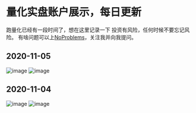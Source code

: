 # 量化实盘账户展示，每日更新
跑量化已经有一段时间了，想在这里记录一下
投资有风险，任何时候不要忘记风险。
有啥问题可以上[NoProblems](https://www.noproblems.cn/user/login?otherCode=7THW6G)，关注我并向我提问。
## 2020-11-05
![image](https://raw.githubusercontent.com/513153980/quant/main/image/pic/2020-11-05.1.jpg)
![image](https://raw.githubusercontent.com/513153980/quant/main/image/pic/2020-11-05.2.jpg)
## 2020-11-04
![image](https://raw.githubusercontent.com/513153980/quant/main/image/pic/2020-11-04.1.jpg)
![image](https://raw.githubusercontent.com/513153980/quant/main/image/pic/2020-11-04.2.jpg)
